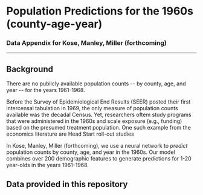 # Population Predictions for the 1960s (county-age-year)
### Data Appendix for Kose, Manley, Miller (forthcoming)
---

## Background
There are no publicly available population counts -- by county, age, and year -- for the years 1961-1968. 

Before the Survey of Epidemiological End Results (SEER) posted their first intercensal tabulation in 1969, the only measure of population counts available was the decadal Census. Yet, researchers oftem  study programs that were administered in the 1960s and scale exposure (e.g., funding) based on the presumed treatment population. One such example from the economics literature are Head Start roll-out studies 

In Kose, Manley, Miller (forthcoming), we use a neural network to _predict_ population counts by county, age, and year in the 1960s. Our model combines over 200 demographic features to generate predictions for 1-20 year-olds in the years 1961-1968. 

## Data provided in this repository

